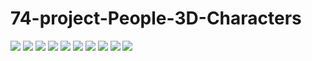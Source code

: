 # 74-project-People-3D-Characters
![](https://firebasestorage.googleapis.com/v0/b/b24--project.appspot.com/o/img%2FScreenshot%202023-08-14%20at%2014-35-52%20People%203D%20Characters.png?alt=media&token=520f5063-f9b2-48cb-a127-79a79122b548)
![](https://firebasestorage.googleapis.com/v0/b/b24--project.appspot.com/o/img%2FPeople%203d%2FScreenshot%202023-08-14%20at%2014-42-27%20People%203D%20Characters.png?alt=media&token=4ab2631a-7d6b-4e8d-a4f0-fa14934a3d7e)
![](https://firebasestorage.googleapis.com/v0/b/b24--project.appspot.com/o/img%2FPeople%203d%2FScreenshot%202023-08-14%20at%2014-42-40%20People%203D%20Characters.png?alt=media&token=0af8c6f2-d3de-4462-ac18-df75c2faff78)
![](https://firebasestorage.googleapis.com/v0/b/b24--project.appspot.com/o/img%2FPeople%203d%2FScreenshot%202023-08-14%20at%2014-43-06%20People%203D%20Characters.png?alt=media&token=baf2a2d8-3bcb-413c-8a74-84f9998518e3)
![](https://firebasestorage.googleapis.com/v0/b/b24--project.appspot.com/o/img%2FPeople%203d%2FScreenshot%202023-08-14%20at%2014-43-36%20People%203D%20Characters.png?alt=media&token=ce0b32d1-d2c5-458b-80a5-3ca6c814994e)
![](https://firebasestorage.googleapis.com/v0/b/b24--project.appspot.com/o/img%2FPeople%203d%2FScreenshot%202023-08-14%20at%2014-43-36%20People%203D%20Characters.png?alt=media&token=ce0b32d1-d2c5-458b-80a5-3ca6c814994e)
![](https://firebasestorage.googleapis.com/v0/b/b24--project.appspot.com/o/img%2FPeople%203d%2FScreenshot%202023-08-14%20at%2014-44-05%20People%203D%20Characters.png?alt=media&token=5a085e1c-fad1-40c5-926c-949c4fd97339)
![](https://firebasestorage.googleapis.com/v0/b/b24--project.appspot.com/o/img%2FPeople%203d%2FScreenshot%202023-08-14%20at%2014-44-21%20People%203D%20Characters.png?alt=media&token=d8e32507-13b3-4e7f-82f4-dfd9d880a26b)
![](https://firebasestorage.googleapis.com/v0/b/b24--project.appspot.com/o/img%2FPeople%203d%2FScreenshot%202023-08-14%20at%2014-44-31%20People%203D%20Characters.png?alt=media&token=e30da36c-908f-41e0-9582-ec3487fb13cb)
![](https://firebasestorage.googleapis.com/v0/b/b24--project.appspot.com/o/img%2FPeople%203d%2FScreenshot%202023-08-14%20at%2014-44-46%20People%203D%20Characters.png?alt=media&token=ec4df439-f6ea-4af7-9710-cd57ca727b55)


